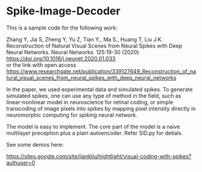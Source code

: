 # Spike-Image-Decoder

This is a sample code for the following work:

Zhang Y, Jia S, Zheng Y, Yu Z, Tian Y., Ma S., Huang T, Liu J.K. Reconstruction of Natural Visual Scenes from Neural Spikes with Deep Neural Networks. Neural Networks. 125:19-30 (2020) https://doi.org/10.1016/j.neunet.2020.01.033  
or the link with open access https://www.researchgate.net/publication/339127649_Reconstruction_of_natural_visual_scenes_from_neural_spikes_with_deep_neural_networks

In the paper, we used experimental data and simulated spikes. To generate simulated spikes, one can use any type of method in the field, such as linear-nonlinear model in neuroscience for retinal coding, or simple transcoding of image pixels into spikes by mapping pixel intensity directly in neuromorphic computing for spiking neural network.

The model is easy to implement. The core part of the model is a naive multilayer preception plus a plain autoencoder. Refer SID.py for detials.

See some demos here: 

https://sites.google.com/site/jiankliu/hightlight/visual-coding-with-spikes?authuser=0

